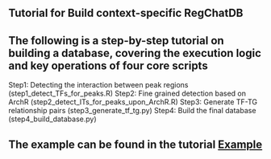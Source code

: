 ## Tutorial for Build context-specific RegChatDB

## The following is a step-by-step tutorial on building a database, covering the execution logic and key operations of four core scripts

Step1: Detecting the interaction between peak regions (step1_detect_TFs_for_peaks.R)
Step2: Fine grained detection based on ArchR (step2_detect_ITs_for_peaks_upon_ArchR.R)
Step3: Generate TF-TG relationship pairs (step3_generate_tf_tg.py)
Step4: Build the final database (step4_build_database.py)

## The example can be found in the tutorial [Example](https://github.com/lhzhanglabtools/RegChat/blob/main/tutorials/run_RegChat_on_simulation_data.ipynb)

